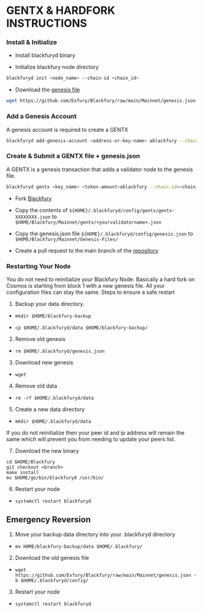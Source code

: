 # GENTX & HARDFORK INSTRUCTIONS

### Install & Initialize 

* Install blackfuryd binary

* Initialize blackfury node directory 
```bash
blackfuryd init <node_name> --chain-id <chain_id>
```
* Download the [genesis file](https://github.com/Exfury/Blackfury/raw/main/Mainnet/genesis.json)
```bash
wget https://github.com/Exfury/Blackfury/raw/main/Mainnet/genesis.json -b $HOME/.blackfuryd/config
```

### Add a Genesis Account
A genesis account is required to create a GENTX

```bash
blackfuryd add-genesis-account <address-or-key-name> ablackfury --chain-id <chain-id>
```
### Create & Submit a GENTX file + genesis.json
A GENTX is a genesis transaction that adds a validator node to the genesis file.
```bash
blackfuryd gentx <key_name> <token-amount>ablackfury --chain-id=<chain_id> --moniker=<your_moniker> --commission-max-change-rate=0.01 --commission-max-rate=0.10 --commission-rate=0.05 --details="<details here>" --security-contact="<email>" --website="<website>"
```
* Fork [Blackfury](https://github.com/Exfury/Blackfury)

* Copy the contents of `${HOME}/.blackfuryd/config/gentx/gentx-XXXXXXXX.json` to `$HOME/Blackfury/Mainnet/gentx/<yourvalidatorname>.json`

* Copy the genesis.json file `${HOME}/.blackfuryd/config/genesis.json` to `$HOME/Blackfury/Mainnet/Genesis-Files/`

* Create a pull request to the main branch of the [repository](https://github.com/Exfury/Blackfury/Mainnet/gentx)

### Restarting Your Node

You do not need to reinitialize your Blackfury Node. Basically a hard fork on Cosmos is starting from block 1 with a new genesis file. All your configuration files can stay the same. Steps to ensure a safe restart

1) Backup your data directory. 
* `mkdir $HOME/blackfury-backup` 

* `cp $HOME/.blackfuryd/data $HOME/blackfury-backup/`

2) Remove old genesis 

* `rm $HOME/.blackfuryd/genesis.json`

3) Download new genesis

* `wget`

4) Remove old data

* `rm -rf $HOME/.blackfuryd/data`

5) Create a new data directory

* `mkdir $HOME/.blackfuryd/data`

If you do not reinitialize then your peer id and ip address will remain the same which will prevent you from needing to update your peers list.

7) Download the new binary
```
cd $HOME/Blackfury
git checkout <branch>
make install
mv $HOME/go/bin/blackfuryd /usr/bin/
```


6) Restart your node

* `systemctl restart blackfuryd`

## Emergency Reversion

1) Move your backup data directory into your .blackfuryd directory 

* `mv HOME/blackfury-backup/data $HOME/.blackfury/`

2) Download the old genesis file

* `wget https://github.com/Exfury/Blackfury/raw/main/Mainnet/genesis.json -b $HOME/.blackfuryd/config/`

3) Restart your node

* `systemctl restart blackfuryd`